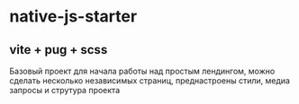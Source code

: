 # native-js-starter

## vite + pug + scss

Базовый проект для начала работы над простым лендингом, можно сделать несколько независимых страниц, преднастроены стили, медиа запросы и струтура проекта
